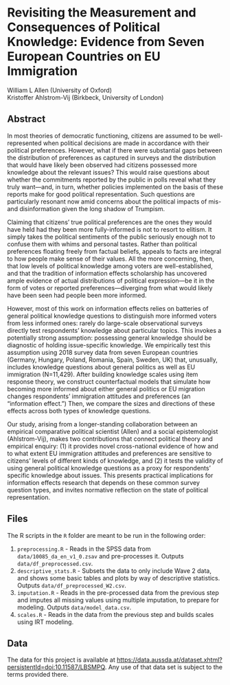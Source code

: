 # Revisiting the Measurement and Consequences of Political Knowledge: Evidence from Seven European Countries on EU Immigration

William L Allen (University of Oxford)  
Kristoffer Ahlstrom-Vij (Birkbeck, University of London)

## Abstract

In most theories of democratic functioning, citizens are assumed to be well-represented when political decisions are made in accordance with their political preferences. However, what if there were substantial gaps between the distribution of preferences as captured in surveys and the distribution that would have likely been observed had citizens possessed more knowledge about the relevant issues? This would raise questions about whether the commitments reported by the public in polls reveal what they truly want—and, in turn, whether policies implemented on the basis of these reports make for good political representation. Such questions are particularly resonant now amid concerns about the political impacts of mis- and disinformation given the long shadow of Trumpism.  

Claiming that citizens’ true political preferences are the ones they would have held had they been more fully-informed is not to resort to elitism. It simply takes the political sentiments of the public seriously enough not to confuse them with whims and personal tastes. Rather than political preferences floating freely from factual beliefs, appeals to facts are integral to how people make sense of their values. All the more concerning, then, that low levels of political knowledge among voters are well-established, and that the tradition of information effects scholarship has uncovered ample evidence of actual distributions of political expression—be it in the form of votes or reported preferences—diverging from what would likely have been seen had people been more informed. 

However, most of this work on information effects relies on batteries of general political knowledge questions to distinguish more informed voters from less informed ones: rarely do large-scale observational surveys directly test respondents’ knowledge about particular topics. This invokes a potentially strong assumption: possessing general knowledge should be diagnostic of holding issue-specific knowledge. We empirically test this assumption using 2018 survey data from seven European countries (Germany, Hungary, Poland, Romania, Spain, Sweden, UK) that, unusually, includes knowledge questions about general politics as well as EU immigration (N=11,429). After building knowledge scales using item response theory, we construct counterfactual models that simulate how becoming more informed about either general politics or EU migration changes respondents’ immigration attitudes and preferences (an “information effect.”) Then, we compare the sizes and directions of these effects across both types of knowledge questions. 

Our study, arising from a longer-standing collaboration between an empirical comparative political scientist (Allen) and a social epistemologist (Ahlstrom-Vij), makes two contributions that connect political theory and empirical enquiry: (1) it provides novel cross-national evidence of how and to what extent EU immigration attitudes and preferences are sensitive to citizens’ levels of different kinds of knowledge, and (2) it tests the validity of using general political knowledge questions as a proxy for respondents’ specific knowledge about issues. This presents practical implications for information effects research that depends on these common survey question types, and invites normative reflection on the state of political representation.

## Files

The R scripts in the `R` folder are meant to be run in the following order:

1. `preprocessing.R` - Reads in the SPSS data from `data/10085_da_en_v1_0.zsav` and pre-processes it. Outputs `data/df_preprocessed.csv`. 
2. `descriptive_stats.R` - Subsets the data to only include Wave 2 data, and shows some basic tables and plots by way of descriptive statistics. Outputs `data/df_preprocessed_W2.csv`.
3. `imputation.R` - Reads in the pre-processed data from the previous step and imputes all missing values using multiple imputation, to prepare for modeling. Outputs `data/model_data.csv`. 
4. `scales.R` - Reads in the data from the previous step and builds scales using IRT modeling.

## Data

The data for this project is available at https://data.aussda.at/dataset.xhtml?persistentId=doi:10.11587/LBSMPQ. Any use of that data set is subject to the terms provided there.

